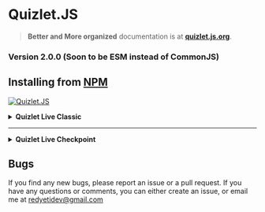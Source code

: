 # Quizlet.JS
> **Better and More organized** documentation is at [**quizlet.js.org**](//quizlet.js.org).
### Version 2.0.0 (Soon to be ESM instead of CommonJS)
## Installing from [NPM](https://www.npmjs.com/package/quizlet.js)
[![Quizlet.JS](https://nodei.co/npm/quizlet.js.png?mini=true)](https://www.npmjs.com/package/quizlet.js)
<!-- #region Classic-->
<details>
    <summary><b>Quizlet Live Classic</b></summary>

---

## Setup

To setup Quizlet.JS, first require `quizlet.js` in your script
```js
var Quizlet = require("quizlet.js");
```

Create a new instance of `Quizlet` for the [Quizlet Live Classic](https://quizlet.live) game.
```js
var Game = new Quizlet.classic(Pin, "Name", *Optional: {Advanced}*)
```

### Here are the options for the JSON `Advanced` Parameter:
- `userImage`:
    The `userImage` parameter is the client's user image. **The image *must* be a valid URL from the `quizlet.com` hostname**
- `accountName`:
    The `accountName` parameter is the account username if you want to login. If this parameter is set, the user image, and user name are overrided by the account name.


Once your game instance has been created, you actually need to join the game
```js
Game.joinGame();
```

## Using

Because `Quizlet.JS` is based on `EventEmitter`, any changes in the game will be emitted as events. Below, there is a list of the events and how to use them.

## Events

- ### `connect`
    The `connect` event returns no arguments, and signifies when the client has connected to the game.

- ### `disconnect`
    The `disconnect` event returns no arguments, and signifies when the client has either left, or been kicked from the game

- ### `teamAssignments`
    The `teamAssignments` event returns 2 arguments: The team name and the players in said team. The event signifies when the host has assigned teams.

- ### `gameOver`
    The `gameOver` event returns 1 argument: A boolean value whether the client's team won the game. This event signifies the game ending

- ### `answer`
    The `answer` event returns 2 arguments: A boolean value whether the answer was correct, and the team member that answered the question. This event signifies a team member answering a question

- ### `question`
    The `question` event returns 3 arguments: The question, The possible answers, and the correct answer. This event signifies a question being asked and the client having the answer.

- ### `teamQuestion`
    The `teamQuestion` event returns 3 arguments: The question, The possible answers, and the correct answer. This event signifies another team member receiving a question

- ### `error`
    The `error` event returns 1 argument, the error thrown. This event only emits when there is an error.

## Functions

- ### `contructor`
    The `contructor` function (the root function) creates a new instance of a `Quizlet.JS` client. This function requires 2 parameters: The game pin (`Int` or `String`), and the client name (`String`). An optional parameter is a JSON of the follwing:
    ```js
    {
        userImage: "url",
        accountName: "String (Under development)"
    }
    ```
    This constructor must be called with `new` and returns a instance of `Quizlet`

- ### `joinGame`
    The `joinGame` function joins the game, the function accepts no arguments and returns nothing.

- ### `answer`
    The `answer` function answers a question and should be called in the `question` event. This function accepts 1 argument, the answer (`String`). This function returns nothing.

- ### `leave`
    The `leave` functions leaves the game, and has no arguments, the function also returns nothing.

</details>
<!-- #endregion -->
<hr />
<!-- #region Checkpoint -->
<details>
    <summary><b>Quizlet Live Checkpoint</b></summary>

## Setup

To setup Quizlet.JS, first require `quizlet.js` in your script
```js
var Quizlet = require("quizlet.js");
```

Create a new instance of `Quizlet` for the [Quizlet Live Checkpoint](https://quizlet.live) game.
```js
var Game = new Quizlet.checkpoint(Pin, "Name", *Optional: {Advanced}*)
```

### Here are the options for the JSON `Advanced` Parameter:
- `userImage`:
    The `userImage` parameter is the client's user image. 
- `accountName`:
    The `accountName` parameter is the account username if you want to login. If this parameter is set, the user image, and user name are overrided by the account name.


Once your game instance has been created, you actually need to join the game
```js
Game.joinGame();
```

## Using

Because `Quizlet.JS` is based on `EventEmitter`, any changes in the game will be emitted as events. Below, there is a list of the events and how to use them.

## Events

- ### `connect`
    The `connect` event returns no arguments, and signifies when the client has connected to the game.

- ### `disconnect`
    The `disconnect` event returns no arguments, and signifies when the client has either left, or been kicked from the game

- ### `gameOver`
    The `gameOver` event returns 1 argument: A boolean value whether the client's team won the game. This event signifies the game ending
    
- ### `question`
    The `question` event returns 3 arguments: The question, The possible answers, and the correct answer. This event signifies a question being asked and the client having the answer.

- ### `status`
    The `status` event returns 1 argument, the status of the game. Currently, the only status I know of is `playing`

- ### `gradeAnswers`
    The `gradeAnswers` event returns 1 argument, whether the client got the previus question correct or not. This can also be accessed used `Game.isCorrect`

- ### `error`
    The `error` event returns 1 argument, the error thrown. This event only emits when there is an error.


## Functions

- ### `contructor`
    The `contructor` function (the root function) creates a new instance of a `Quizlet.JS` client. This function requires 2 parameters: The game pin (`String`), and the client name (`String`). An optional parameter is a JSON of the follwing:
    ```js
    {
        userImage: "url",
        accountName: "String (Under development)"
    }
    ```
    This constructor must be called with `new` and returns a instance of `Quizlet`
- ### `joinGame`
    The `joinGame` function joins the game, the function accepts no arguments and returns nothing.

- ### `answer`
    The `answer` function answers a question and should be called in the `question` event. This function accepts 1 argument, the answer (`String`). This function returns nothing.

- ### `leave`
    The `leave` functions leaves the game, and has no arguments, the function also returns nothing.
</details>
<!-- #endregion -->

## Bugs

If you find any new bugs, please report an issue or a pull request. If you have any questions or comments, you can either create an issue, or email me at [redyetidev@gmail.com](mailto:redyetidev@gmail.com?subject=Quizlet.JS)
